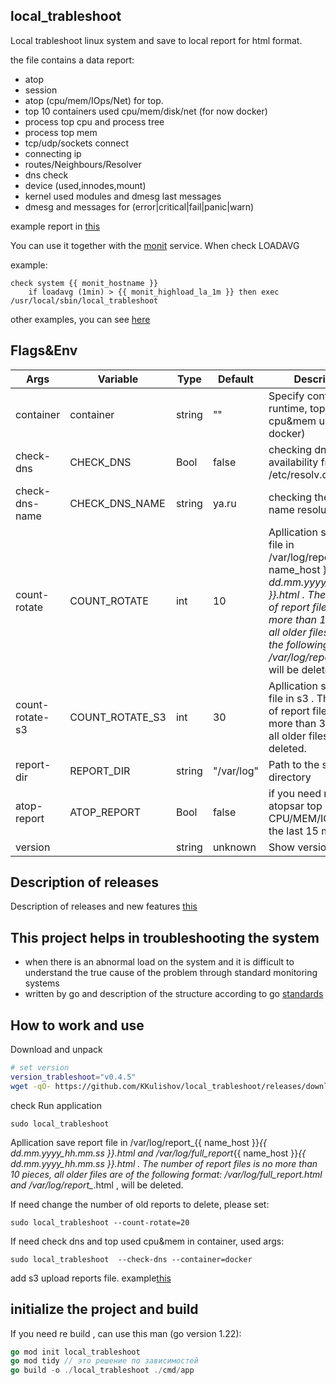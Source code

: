 ## local_trableshoot
Local trableshoot linux system  and save to  local report for html format.

the file contains a data report:
 - atop  
 - session 
 - atop (cpu/mem/IOps/Net) for top. 
 - top 10 containers used cpu/mem/disk/net (for now docker)
 - process top cpu and process tree 
 - process top mem
 - tcp/udp/sockets connect 
 - connecting ip 
 - routes/Neighbours/Resolver
 - dns check  
 - device (used,innodes,mount)
 - kernel used modules and dmesg last messages
 - dmesg and messages for (error|critical|fail|panic|warn) 

example report in [this](./docs/example/report_tooz-Aspire-V3-571G_09.10.2024_09:28:44.html) 

You can use it together with the [monit](https://www.mmonit.com/monit/) service. When check LOADAVG 

example:
```
check system {{ monit_hostname }}
    if loadavg (1min) > {{ monit_highload_la_1m }} then exec /usr/local/sbin/local_trableshoot
```
other examples, you can see [here](https://www.mmonit.com/monit/documentation/monit.html)

## Flags&Env

| Args             | Variable         | Type    | Default | Description      |
|------------------|------------------|---------|---------|------------------|
| container        | container        | string  | ""      | Specify container runtime, top 10 cpu&mem usage, (e.g. docker) |
| check-dns      | CHECK_DNS          | Bool    | false   | checking dns availability from /etc/resolv.conf |
| check-dns-name | CHECK_DNS_NAME     | string  | ya.ru   | checking the DNS name resolution |
| count-rotate   | COUNT_ROTATE       | int     | 10      | Apllication save report file in /var/log/report_{{ name_host }}_{{ dd.mm.yyyy_hh.mm.ss }}.html . The number of report files is no more than 10 pieces, all older files are of the following format: /var/log/report_*.html , will be deleted.  |
| count-rotate-s3 | COUNT_ROTATE_S3   | int     | 30      | Apllication save report file in s3 . The number of report files is no more than 30 pieces, all older files, will be deleted.  |
|report-dir        | REPORT_DIR        | string  | "/var/log"   | Path to the save report directory  |
|atop-report        | ATOP_REPORT        | Bool  | false   | if you need report atopsar top utilization CPU/MEM/IO/NET in the last 15 minutes  |
|version           |                   | string  | unknown   | Show version build  |


## Description of releases

Description of releases and new features [this](./docs/realese.md) 

## This project helps in troubleshooting the system

- when there is an abnormal load on the system and it is difficult to understand the true cause of the problem through standard monitoring systems
- written by go and description of the structure according to go [standards](https://github.com/golang-standards/project-layout/blob/master/README.md) 

## How to work and use 

Download and unpack

```sh 
# set version 
version_trableshoot="v0.4.5"
wget -qO- https://github.com/KKulishov/local_trableshoot/releases/download/$version_trableshoot/local_trableshoot.tar.gz | sudo tar xvz -C /usr/local/sbin --strip-components=1 && rm -f local_trableshoot.tar.gz
```

check Run application 

```
sudo local_trableshoot 
```

Apllication save report file in /var/log/report_{{ name_host }}_{{ dd.mm.yyyy_hh.mm.ss }}.html and /var/log/full_report_{{ name_host }}_{{ dd.mm.yyyy_hh.mm.ss }}.html . The number of report files is no more than 10 pieces, all older files are of the following format: /var/log/full_report_*.html and /var/log/report_*.html , will be deleted. 

If need change the number of old reports to delete, please set:
```
sudo local_trableshoot --count-rotate=20
```

If need check dns and top used cpu&mem in container, used args:
```
sudo local_trableshoot  --check-dns --container=docker
```

add s3 upload reports file. example[this](./docs/s3.md)

## initialize the project and build 

If you need re build , can use this man (go version 1.22):

```go
go mod init local_trableshoot
go mod tidy // это решение по зависимостей 
go build -o ./local_trableshoot ./cmd/app
```


